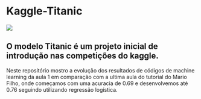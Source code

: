 # Kaggle-Titanic
<img src="https://www.dataquest.io/wp-content/uploads/2017/12/kaggle-fundamentals.png">

## O modelo Titanic é um projeto inicial de introdução nas competições do kaggle.

Neste repositório mostro a evolução dos resultados de códigos de machine learning da aula 1 em comparação com a ultima aula do tutorial do Mario Filho, onde começamos com uma acuracia de 0.69 e desenvolvemos até  0.76 seguindo  utilizando regressão logística.
